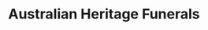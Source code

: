---
title: "Australian Heritage Funerals"
url: /toowoomba/australian-heritage-funerals/
shop: Bestattungen
---